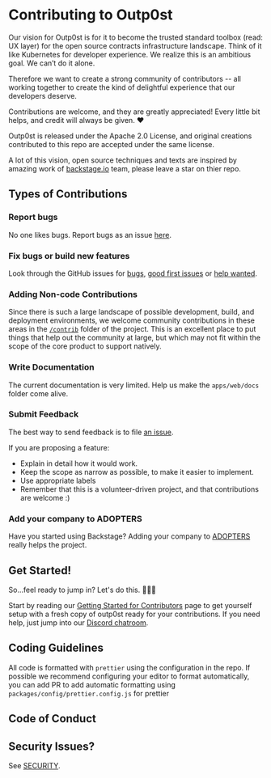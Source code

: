 # Contributing to Outp0st

Our vision for Outp0st is for it to become the trusted standard toolbox (read: UX layer) for the open source contracts infrastructure landscape. Think of it like Kubernetes for developer experience. We realize this is an ambitious goal. We can’t do it alone.

Therefore we want to create a strong community of contributors -- all working together to create the kind of delightful experience that our developers deserve.

Contributions are welcome, and they are greatly appreciated! Every little bit helps, and credit will always be given. ❤️

Outp0st is released under the Apache 2.0 License, and original creations contributed to this repo are accepted under the same license.

A lot of this vision, open source techniques and texts are inspired by amazing work of [backstage.io](https://backstage.io) team, please leave a star on thier repo.

## Types of Contributions

### Report bugs

No one likes bugs. Report bugs as an issue [here](https://github.com/genolis/outp0st/issues/new?template=bug_template.md).

### Fix bugs or build new features

Look through the GitHub issues for [bugs](https://github.com/genolis/outp0st/labels/bugs), [good first issues](https://github.com/genolis/outp0st/labels/good%20first%20issue) or [help wanted](https://github.com/genolis/outp0st/labels/help%20wanted).


### Adding Non-code Contributions

Since there is such a large landscape of possible development, build, and deployment environments, we welcome community contributions in these areas in the [`/contrib`](https://github.com/genolis/Outp0st/tree/main/contrib) folder of the project. This is an excellent place to put things that help out the community at large, but which may not fit within the scope of the core product to support natively. 

### Write Documentation

The current documentation is very limited. Help us make the `apps/web/docs` folder come alive.


### Submit Feedback

The best way to send feedback is to file [an issue](https://github.com/genolis/outp0st/issues).

If you are proposing a feature:

- Explain in detail how it would work.
- Keep the scope as narrow as possible, to make it easier to implement.
- Use appropriate labels
- Remember that this is a volunteer-driven project, and that contributions
  are welcome :)

### Add your company to ADOPTERS

Have you started using Backstage? Adding your company to [ADOPTERS](ADOPTERS.md) really helps the project.

## Get Started!

So...feel ready to jump in? Let's do this. 👏🏻💯

Start by reading our [Getting Started for Contributors](https://outp0st.io/docs/contrib/getting-started) page to get yourself setup with a fresh copy of outp0st ready for your contributions. If you need help, just jump into our [Discord chatroom](https://discord.gg/CQjDUyBz).

## Coding Guidelines

All code is formatted with `prettier` using the configuration in the repo. If possible we recommend configuring your editor to format automatically, you can add PR to add automatic formatting using `packages/config/prettier.config.js` for prettier

## Code of Conduct

[code-of-conduct]: https://github.com/genolis/outp0st/blob/main/CODE_OF_CONDUCT.md

## Security Issues?

See [SECURITY](SECURITY.md).